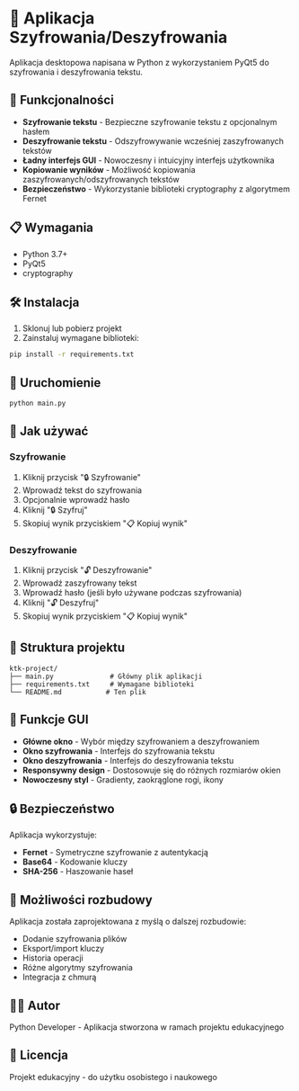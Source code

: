 # 🔐 Aplikacja Szyfrowania/Deszyfrowania

Aplikacja desktopowa napisana w Python z wykorzystaniem PyQt5 do szyfrowania i deszyfrowania tekstu.

## 🚀 Funkcjonalności

- **Szyfrowanie tekstu** - Bezpieczne szyfrowanie tekstu z opcjonalnym hasłem
- **Deszyfrowanie tekstu** - Odszyfrowywanie wcześniej zaszyfrowanych tekstów
- **Ładny interfejs GUI** - Nowoczesny i intuicyjny interfejs użytkownika
- **Kopiowanie wyników** - Możliwość kopiowania zaszyfrowanych/odszyfrowanych tekstów
- **Bezpieczeństwo** - Wykorzystanie biblioteki cryptography z algorytmem Fernet

## 📋 Wymagania

- Python 3.7+
- PyQt5
- cryptography

## 🛠️ Instalacja

1. Sklonuj lub pobierz projekt
2. Zainstaluj wymagane biblioteki:

```bash
pip install -r requirements.txt
```

## 🎯 Uruchomienie

```bash
python main.py
```

## 📖 Jak używać

### Szyfrowanie
1. Kliknij przycisk "🔒 Szyfrowanie"
2. Wprowadź tekst do szyfrowania
3. Opcjonalnie wprowadź hasło
4. Kliknij "🔒 Szyfruj"
5. Skopiuj wynik przyciskiem "📋 Kopiuj wynik"

### Deszyfrowanie
1. Kliknij przycisk "🔓 Deszyfrowanie"
2. Wprowadź zaszyfrowany tekst
3. Wprowadź hasło (jeśli było używane podczas szyfrowania)
4. Kliknij "🔓 Deszyfruj"
5. Skopiuj wynik przyciskiem "📋 Kopiuj wynik"

## 🔧 Struktura projektu

```
ktk-project/
├── main.py              # Główny plik aplikacji
├── requirements.txt     # Wymagane biblioteki
└── README.md           # Ten plik
```

## 🎨 Funkcje GUI

- **Główne okno** - Wybór między szyfrowaniem a deszyfrowaniem
- **Okno szyfrowania** - Interfejs do szyfrowania tekstu
- **Okno deszyfrowania** - Interfejs do deszyfrowania tekstu
- **Responsywny design** - Dostosowuje się do różnych rozmiarów okien
- **Nowoczesny styl** - Gradienty, zaokrąglone rogi, ikony

## 🔒 Bezpieczeństwo

Aplikacja wykorzystuje:
- **Fernet** - Symetryczne szyfrowanie z autentykacją
- **Base64** - Kodowanie kluczy
- **SHA-256** - Haszowanie haseł

## 🚀 Możliwości rozbudowy

Aplikacja została zaprojektowana z myślą o dalszej rozbudowie:
- Dodanie szyfrowania plików
- Eksport/import kluczy
- Historia operacji
- Różne algorytmy szyfrowania
- Integracja z chmurą

## 👨‍💻 Autor

Python Developer - Aplikacja stworzona w ramach projektu edukacyjnego

## 📄 Licencja

Projekt edukacyjny - do użytku osobistego i naukowego
